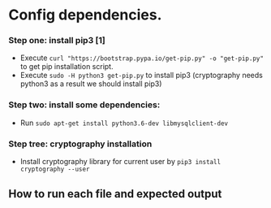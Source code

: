 # Config dependencies.
### Step one: install pip3 [1]
* Execute `curl "https://bootstrap.pypa.io/get-pip.py" -o "get-pip.py"` to get pip installation script.
* Execute `sudo -H python3 get-pip.py` to install pip3 (cryptography needs python3 as a result we should install pip3)

### Step two: install some dependencies:
* Run `sudo apt-get install python3.6-dev libmysqlclient-dev`

### Step tree: cryptography installation
* Install cryptography library for current user by `pip3 install cryptography --user`


## How to run each file and expected output
